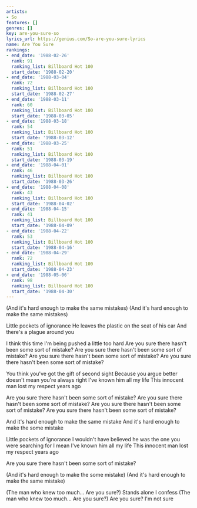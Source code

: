 ```yaml
---
artists:
- So
features: []
genres: []
key: are-you-sure-so
lyrics_url: https://genius.com/So-are-you-sure-lyrics
name: Are You Sure
rankings:
- end_date: '1988-02-26'
  rank: 91
  ranking_list: Billboard Hot 100
  start_date: '1988-02-20'
- end_date: '1988-03-04'
  rank: 72
  ranking_list: Billboard Hot 100
  start_date: '1988-02-27'
- end_date: '1988-03-11'
  rank: 60
  ranking_list: Billboard Hot 100
  start_date: '1988-03-05'
- end_date: '1988-03-18'
  rank: 54
  ranking_list: Billboard Hot 100
  start_date: '1988-03-12'
- end_date: '1988-03-25'
  rank: 51
  ranking_list: Billboard Hot 100
  start_date: '1988-03-19'
- end_date: '1988-04-01'
  rank: 46
  ranking_list: Billboard Hot 100
  start_date: '1988-03-26'
- end_date: '1988-04-08'
  rank: 43
  ranking_list: Billboard Hot 100
  start_date: '1988-04-02'
- end_date: '1988-04-15'
  rank: 41
  ranking_list: Billboard Hot 100
  start_date: '1988-04-09'
- end_date: '1988-04-22'
  rank: 53
  ranking_list: Billboard Hot 100
  start_date: '1988-04-16'
- end_date: '1988-04-29'
  rank: 72
  ranking_list: Billboard Hot 100
  start_date: '1988-04-23'
- end_date: '1988-05-06'
  rank: 98
  ranking_list: Billboard Hot 100
  start_date: '1988-04-30'
---
```

(And it's hard enough to make the same mistakes)
(And it's hard enough to make the same mistakes)

Little pockets of ignorance
He leaves the plastic on the seat of his car
And there's a plague around you

I think this time I'm being pushed a little too hard
Are you sure there hasn't been some sort of mistake?
Are you sure there hasn't been some sort of mistake?
Are you sure there hasn't been some sort of mistake?
Are you sure there hasn't been some sort of mistake?

You think you've got the gift of second sight
Because you argue better doesn't mean you're always right
I've known him all my life
This innocent man lost my respect years ago

Are you sure there hasn't been some sort of mistake?
Are you sure there hasn't been some sort of mistake?
Are you sure there hasn't been some sort of mistake?
Are you sure there hasn't been some sort of mistake?

And it's hard enough to make the same mistake
And it's hard enough to make the some mistake

Little pockets of ignorance
I wouldn't have believed he was the one you were searching for
I mean I've known him all my life
This innocent man lost my respect years ago

Are you sure there hasn't been some sort of mistake?

(And it's hard enough to make the some mistake)
(And it's hard enough to make the same mistake)

(The man who knew too much... Are you sure?)
Stands alone I confess
(The man who knew too much... Are you sure?)
Are you sure? I'm not sure
